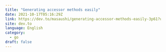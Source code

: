 ```yaml
---
title: "Generating accessor methods easily"
date: 2021-10-17T05:16:29Z
link: https://dev.to/masaushi/generating-accessor-methods-easily-3p61?utm_medium=RSS&utm_source=news.12bit.vn
site: dev.to
language: English
category:
  - go
draft: false
---
```

